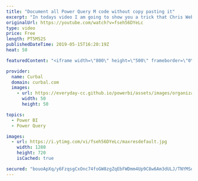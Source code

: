 ```yaml
---
title: "Document all Power Query M code without copy pasting it"
excerpt: "In todays video I am going to show you a trick that Chris Webb shared on his blog recently: how to document all M code using Excel. #powerbi #curbal #powerquery  To be able to properly follow along, make sure you check out Monday's video: https://www.youtube.com/watch?v=3edQe2tSq7g  Chris Webb blog post:"
originalUrl: https://youtube.com/watch?v=fseh56DYeLc
type: video
price: Free
length: PT5M52S
publishedDateTime: 2019-05-15T16:20:19Z
heat: 50

featuredContent: "<iframe width=\"800\" height=\"500\" frameborder=\"0\" src=\"https://www.youtube.com/embed/fseh56DYeLc\" allow=\"accelerometer; autoplay; encrypted-media; gyroscope; picture-in-picture\" allowfullscreen></iframe>"

provider:
  name: Curbal
  domain: curbal.com
  images:
    - url: https://everyday-cc.github.io/powerbi/assets/images/organizations/curbal.com-50x50.jpg
      width: 50
      height: 50

topics:
  - Power BI
  - Power Query

images:
  - url: https://i.ytimg.com/vi/fseh56DYeLc/maxresdefault.jpg
    width: 1280
    height: 720
    isCached: true

secured: "bouoApXq/y6FzqsgCxOnc74foGW8zgZqEbFWDmm4Up9C8w6Am3dULJ/TNYMSdNY7GkbOP4UQyPLet3RFvWxdehFsY/MWgzhje3YPU5Yx6Rl2ozxpzox5fKRCQfV4LUZFxzFlVLfI0SNS+a/1khqZGf1HDn4em40UYo01hzD1WDrqqevn2vlYY4G3fdr0IaZ/hY/neNE2sHOxvxqTLk9Hsu0lC/zTgKCIiRWI3G/xzDe3fEvidHoglMpvDa9NNsEYGBP5mN7mZoUASNNTopx1i7lJ7cdcRoQGz9NEY1gcGd776qkPoAr6F1kvkk+AjGBh4kmtSbIWHEeaA9Wu9cg2D+4kHZkrQtP4SqCIOLLNYcTBwGuXvIgBcAYdJYjtEyPida4fGrle1QOwUcG5920Rib+XdLksl0rHTIGsrYitZNk=;CV9Ma0FVEw4WHO2xvze6Sg=="
---
```


